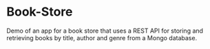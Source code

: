 # Book-Store
Demo of an app for a book store that uses a REST API for storing and retrieving books by title, author and genre from a Mongo database.
